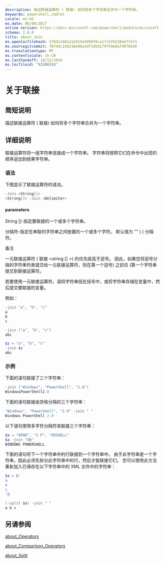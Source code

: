 ```yaml
---
description: 描述联接运算符 ( 联接) 如何将多个字符串合并为一个字符串。
keywords: powershell,cmdlet
Locale: en-US
ms.date: 06/09/2017
online version: https://docs.microsoft.com/powershell/module/microsoft.powershell.core/about/about_join?view=powershell-7.1&WT.mc_id=ps-gethelp
schema: 2.0.0
title: about_Join
ms.openlocfilehash: 578d12461a1e915e699970ca17c6f8220eb7fef1
ms.sourcegitcommit: f874dc1d4236e06a3df195d179f59e0a7d9f8436
ms.translationtype: MT
ms.contentlocale: zh-CN
ms.lasthandoff: 10/13/2020
ms.locfileid: "93200334"
---
```

# <a name="about-join"></a>关于联接

## <a name="short-description"></a>简短说明
描述联接运算符 ( 联接) 如何将多个字符串合并为一个字符串。

## <a name="long-description"></a>详细说明

联接运算符将一组字符串连接成一个字符串。 字符串将按照它们在命令中出现的顺序追加到结果字符串。

### <a name="syntax"></a>语法

下图显示了联接运算符的语法。

```powershell
-Join <String[]>
<String[]> -Join <Delimiter>
```

#### <a name="parameters"></a>parameters

String []-指定要联接的一个或多个字符串。

分隔符-指定在串联的字符串之间放置的一个或多个字符。 默认值为 "" )  ( 分隔符。

备注

一元联接运算符 ( 联接 <string [] >) 的优先级高于逗号。 因此，如果您将逗号分隔的字符串列表提交给一元联接运算符，则在第一个逗号) 之前仅 (第一个字符串提交到联接运算符。

若要使用一元联接运算符，请将字符串括在括号中，或将字符串存储在变量中，然后提交要联接的变量。

例如：

```powershell
-join "a", "b", "c"
a
b
c

-join ("a", "b", "c")
abc

$z = "a", "b", "c"
-join $z
abc
```

### <a name="examples"></a>示例

下面的语句联接了三个字符串：

```powershell
-join ("Windows", "PowerShell", "2.0")
WindowsPowerShell2.0
```

下面的语句联接由空格分隔的三个字符串：

```powershell
"Windows", "PowerShell", "2.0" -join " "
Windows PowerShell 2.0
```

以下语句使用多字符分隔符来联接三个字符串：

```powershell
$a = "WIND", "S P", "ERSHELL"
$a -join "OW"
WINDOWS POWERSHELL
```

下面的语句将下一个字符串中的行联接到一个字符串中。 由于此字符串是一个字符串，因此必须先拆分此字符串中的行，然后才能联接它们。 您可以使用此方法重新加入已保存在以下字符串中的 XML 文件中的字符串：

```powershell
$a = @'
a
b
c
'@

(-split $a) -join " "
a b c
```

## <a name="see-also"></a>另请参阅

[about_Operators](about_Operators.md)

[about_Comparison_Operators](about_Comparison_Operators.md)

[about_Split](about_Split.md)


